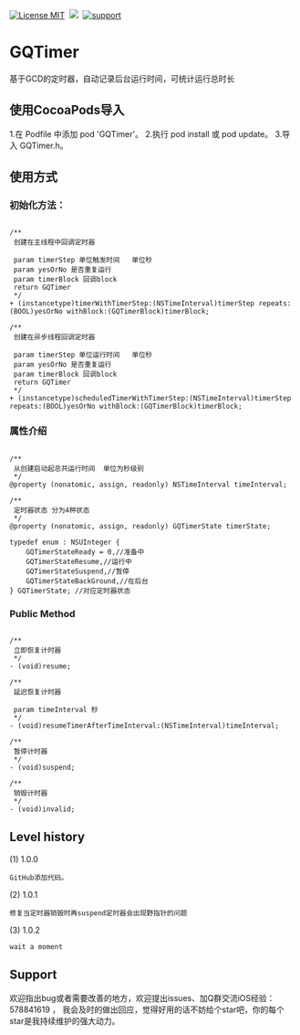 [![License MIT](https://img.shields.io/badge/license-MIT-green.svg?style=flat)](https://raw.githubusercontent.com/angelcs1990/GQTimer/master/LICENSE)&nbsp;
[![](https://img.shields.io/badge/platform-iOS-brightgreen.svg)](http://cocoapods.org/?q=GQTimer)&nbsp;
[![support](https://img.shields.io/badge/support-iOS6.0%2B-blue.svg)](https://www.apple.com/nl/ios/)&nbsp;

# GQTimer
基于GCD的定时器，自动记录后台运行时间，可统计运行总时长


## 使用CocoaPods导入

1.在 Podfile 中添加 pod 'GQTimer'。
2.执行 pod install 或 pod update。
3.导入 GQTimer.h。

## 使用方式

### 初始化方法：

```objc

/**
 创建在主线程中回调定时器
 
 param timerStep 单位触发时间   单位秒
 param yesOrNo 是否重复运行
 param timerBlock 回调block
 return GQTimer
 */
+ (instancetype)timerWithTimerStep:(NSTimeInterval)timerStep repeats:(BOOL)yesOrNo withBlock:(GQTimerBlock)timerBlock;

/**
 创建在异步线程回调定时器
 
 param timerStep 单位运行时间   单位秒
 param yesOrNo 是否重复运行
 param timerBlock 回调block
 return GQTimer
 */
+ (instancetype)scheduledTimerWithTimerStep:(NSTimeInterval)timerStep repeats:(BOOL)yesOrNo withBlock:(GQTimerBlock)timerBlock;

```

### 属性介绍

```objc

/**
 从创建启动起总共运行时间  单位为秒级别
 */
@property (nonatomic, assign, readonly) NSTimeInterval timeInterval;

/**
 定时器状态 分为4种状态 
 */
@property (nonatomic, assign, readonly) GQTimerState timerState;

typedef enum : NSUInteger {
    GQTimerStateReady = 0,//准备中
    GQTimerStateResume,//运行中
    GQTimerStateSuspend,//暂停
    GQTimerStateBackGround,//在后台
} GQTimerState; //对应定时器状态

```

### Public Method

```objc

/**
 立即恢复计时器
 */
- (void)resume;

/**
 延迟恢复计时器
 
 param timeInterval 秒
 */
- (void)resumeTimerAfterTimeInterval:(NSTimeInterval)timeInterval;

/**
 暂停计时器
 */
- (void)suspend;

/**
 销毁计时器
 */
- (void)invalid;

```

## Level history

(1) 1.0.0

	GitHub添加代码。
	
(2) 1.0.1

	修复当定时器销毁时再suspend定时器会出现野指针的问题
	
(3) 1.0.2
	
	wait a moment
	
## Support

欢迎指出bug或者需要改善的地方，欢迎提出issues、加Q群交流iOS经验：578841619 ， 我会及时的做出回应，觉得好用的话不妨给个star吧，你的每个star是我持续维护的强大动力。